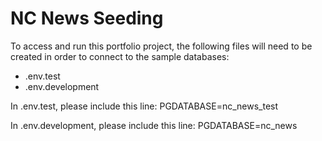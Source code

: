 # NC News Seeding

To access and run this portfolio project, the following files will need to be created in order to connect to the sample databases:

- .env.test
- .env.development

In .env.test, please include this line:
PGDATABASE=nc_news_test

In .env.development, please include this line:
PGDATABASE=nc_news